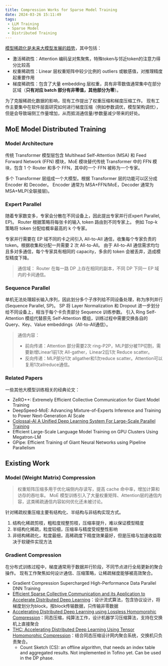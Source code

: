 ```yaml
---
title: Compression Works for Sparse Model Training
date: 2024-03-26 15:11:49
tags:
 - LLM Training
 - Sparse Model
 - Distributed Training
---
```


[模型稀疏化是未来大模型发展的趋势](https://mp.weixin.qq.com/s/kpuxrDg2qpVNY2JsHFzbyQ)，其中包括：

- 激活稀疏性：Attention 编码呈对焦聚焦，特殊token与邻近token的注意力得分比较高
- 权重稀疏性：Linear 层权重矩阵中较少比例的 outliers 或敏感值，对推理精度起重要作用
- 梯度稀疏性：包含了大量 embedding 层权重，具有非零数值通常集中在部分区域（**只有对应 batch 部分有非零值，其他部分为零**）。

为了克服稀疏化数据的影响，现有工作提出了权重压缩和梯度压缩工作。
现有工作主要集中在软件层面研究如何进行梯度压缩（例如参数调优，模型架构调优），但是会导致端侧工作量增加，从而抵消通信量/参数量减少带来的好处。

## MoE Model Distributed Training

### Model Architecture

传统 Transformer 模型层包含 Multihead Self-Attention (MSA) 和 Feed Forward Network (FFN) 模块，MoE 模块替代传统 Transformer 中的 FFN 模块，包含 1 个 Router 和多个 FFN，其中的一个 FFN 被称为一个专家。

多个 Transformer 层组成一个大模型。根据 Transformer 层的功能可以区分成 Encoder 和 Decoder。
Encoder 通常为 MSA+FFN/MoE，Decoder 通常为  MSA+MLP(全联接层)。

### Expert Parallel

随着专家数变多，专家会分散在不同设备上，因此提出专家并行(Expert Parallel, EP)。
Router 根据策略将每张卡的输入 token 路由到不同专家上。
例如 Top-k 策略将 token 分配给概率最高的 k 个专家。

专家并行需要在 EP 域不同的卡之间引入 All-to-All 通信，收集每个专家负责的token。根据收集和分配一共需要 2 次 All-to-All。
由于 All-to-All 通信需求均匀且多对多通信，每个专家具有相同的 capacity，多余的 token 会被丢弃，造成模型精度下降。

> 通信域： Router 在每一路 DP 上存在相同的副本，不同 DP 下同一 EP 域内的卡间通信。

### Sequence Parallel

单机无法处理超长输入序列，因此划分多个子序列给不同设备处理，称为序列并行 (Sequence Parallel, SP)。
SP 将 Layer Normalization 和 Dropout 进一步划分给不同设备上，相当于每个卡负责部分 Sequence 训练参数。
引入 Ring Self-Attention 模组代替原先 Self-Attention 模组，训练过程中需要交换各自的Query、Key、Value embeddings（All-to-All通信）。

> 通信内容：
>
> - 前向传递：Attention 部分需要2次 ring-P2P，MLP部分被TP切割，需要新增Linear1前1次 All-gather，Linear2后1次 Reduce scatter。
> - 反向传递：MLP部分1次 allgather和1次reduce scatter。Attention可以复用1次allreduce通信。

### Related Papers

一些其他大模型训练相关的经典论文：

- ZeRO++: Extremely Efficient Collective Communication for Giant Model Training
- DeepSpeed-MoE: Advancing Mixture-of-Experts Inference and Training to Power Next-Generation AI Scale
- [Colossal-AI A Unified Deep Learning System For Large-Scale Parallel Training](https://arxiv.org/pdf/2110.14883.pdf)
- Efficient Large-Scale Language Model Training on GPU Clusters Using Megatron-LM
- GPipe: Efficient Training of Giant Neural Networks using Pipeline Parallelism

## Existing Work

### Model (Weight Matrix) Compression

> 权重矩阵压缩多用于优化端侧内存读写，提高 cache 命中率，增加计算和访存的吞吐率。
> MoE 模型训练引入了大量权重矩阵、Attention层的通信内容，这类稀疏通信内容如何优化还未被讨论。

针对稀疏权重压缩主要有结构化、半结构与非结构实现方式。

1. 结构化稀疏剪枝，粗粒度规整剪枝，压缩率提升，难以保证模型精度
2. 半结构化稀疏，粒度较细，压缩率与精度受规整性影响
3. 非结构稀疏化，粒度最细，高稀疏度下精度效果最好，但是压缩与加速收益取决于软硬件实现方法

### Gradient Compression

在分布式训练过程中，梯度通常用于数据并行阶段，不同节点进行全局更新的聚合操作。
现有工作聚焦如何设计通信、压缩策略，让稀疏梯度能够被高效聚合。

- Gradient Compression Supercharged High-Performance Data Parallel DNN Training
- [Efficient Sparse Collective Communication and its Application to Accelerate Distributed Deep Learning](https://conferences.sigcomm.org/sigcomm/2021/files/papers/3452296.3472904.pdf)：设计流式算法，包含协议设计，将梯度划分为block，按block传输数据，只传输非零数据
- [Accelerating Distributed Deep Learning using Lossless Homomorphic Compression](https://arxiv.org/pdf/2402.07529.pdf)：同态压缩，纯算法工作，设计机器学习压缩算法，支持在交换机上直接聚合
- [THC: Accelerating Distributed Deep Learning Using Tensor Homomorphic Compression](https://arxiv.org/pdf/2302.08545.pdf)：结合同态压缩设计网内聚合系统，交换机只负责聚合。
  - Count Sketch (CS): an offline algorithm, that needs an index table and aggregated results. Not implemented in Tofino yet. Can be used in the DP phase.
